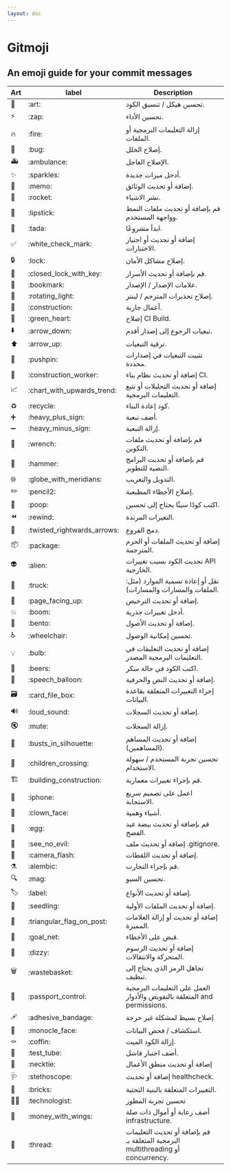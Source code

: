 ```yaml
---
layout: doc
---
```


# Gitmoji

## An emoji guide for your commit messages

|Art|label|Description|
|-|-|-|
|🎨|\:art\:|تحسين هيكل / تنسيق الكود.|
|⚡️|\:zap\:|تحسين الأداء.|
|🔥|\:fire\:|إزالة التعليمات البرمجية أو الملفات.|
|🐛|\:bug\:|إصلاح الخلل.|
|🚑️|\:ambulance\:|الإصلاح العاجل.|
|✨|\:sparkles\:|أدخل ميزات جديدة.|
|📝|\:memo\:|إضافة أو تحديث الوثائق.|
|🚀|\:rocket\:|نشر الاشياء.|
|💄|\:lipstick\:|قم بإضافة أو تحديث ملفات النمط وواجهة المستخدم.|
|🎉|\:tada\:|ابدأ مشروعًا.|
|✅|\:white_check_mark\:|إضافة أو تحديث أو اجتياز الاختبارات.|
|🔒️|\:lock\:|إصلاح مشاكل الأمان.|
|🔐|\:closed_lock_with_key\:|قم بإضافة أو تحديث الأسرار.|
|🔖|\:bookmark\:|علامات الإصدار / الإصدار.|
|🚨|\:rotating_light\:|إصلاح تحذيرات المترجم / لينتر.|
|🚧|\:construction\:|أعمال جارية.|
|💚|\:green_heart\:|إصلاح CI Build.|
|⬇️|\:arrow_down\:|تبعيات الرجوع إلى إصدار أقدم.|
|⬆️|\:arrow_up\:|ترقية التبعيات.|
|📌|\:pushpin\:|تثبيت التبعيات في إصدارات محددة.|
|👷|\:construction_worker\:|إضافة أو تحديث نظام بناء CI.|
|📈|\:chart_with_upwards_trend\:|إضافة أو تحديث التحليلات أو تتبع التعليمات البرمجية.|
|♻️|\:recycle\:|كود إعادة البناء.|
|➕|\:heavy_plus_sign\:|أضف تبعية.|
|➖|\:heavy_minus_sign\:|إزالة التبعية.|
|🔧|\:wrench\:|قم بإضافة أو تحديث ملفات التكوين.|
|🔨|\:hammer\:|قم بإضافة أو تحديث البرامج النصية للتطوير.|
|🌐|\:globe_with_meridians\:|التدويل والتعريب.|
|✏️|\:pencil2\:|إصلاح الأخطاء المطبعية.|
|💩|\:poop\:|اكتب كودًا سيئًا يحتاج إلى تحسين.|
|⏪️|\:rewind\:|التغيرات المرتدة.|
|🔀|\:twisted_rightwards_arrows\:|دمج الفروع.|
|📦️|\:package\:|إضافة أو تحديث الملفات أو الحزم المترجمة.|
|👽️|\:alien\:|تحديث الكود بسبب تغييرات API الخارجية.|
|🚚|\:truck\:|نقل أو إعادة تسمية الموارد (مثل: الملفات والمسارات والمسارات).|
|📄|\:page_facing_up\:|إضافة أو تحديث الترخيص.|
|💥|\:boom\:|أدخل تغييرات جذرية.|
|🍱|\:bento\:|إضافة أو تحديث الأصول.|
|♿️|\:wheelchair\:|تحسين إمكانية الوصول.|
|💡|\:bulb\:|إضافة أو تحديث التعليقات في التعليمات البرمجية المصدر.|
|🍻|\:beers\:|اكتب الكود في حالة سكر.|
|💬|\:speech_balloon\:|إضافة أو تحديث النص والحرفية.|
|🗃️|\:card_file_box\:|إجراء التغييرات المتعلقة بقاعدة البيانات.|
|🔊|\:loud_sound\:|إضافة أو تحديث السجلات.|
|🔇|\:mute\:|إزالة السجلات.|
|👥|\:busts_in_silhouette\:|إضافة أو تحديث المساهم (المساهمين).|
|🚸|\:children_crossing\:|تحسين تجربة المستخدم / سهولة الاستخدام.|
|🏗️|\:building_construction\:|قم بإجراء تغييرات معمارية.|
|📱|\:iphone\:|اعمل على تصميم سريع الاستجابة.|
|🤡|\:clown_face\:|أشياء وهمية.|
|🥚|\:egg\:|قم بإضافة أو تحديث بيضة عيد الفصح.|
|🙈|\:see_no_evil\:|إضافة أو تحديث ملف .gitignore.|
|📸|\:camera_flash\:|إضافة أو تحديث اللقطات.|
|⚗️|\:alembic\:|قم بإجراء التجارب.|
|🔍️|\:mag\:|تحسين السيو.|
|🏷️|\:label\:|إضافة أو تحديث الأنواع.|
|🌱|\:seedling\:|إضافة أو تحديث الملفات الأولية.|
|🚩|\:triangular_flag_on_post\:|إضافة أو تحديث أو إزالة العلامات المميزة.|
|🥅|\:goal_net\:|قبض على الأخطاء.|
|💫|\:dizzy\:|إضافة أو تحديث الرسوم المتحركة والانتقالات.|
|🗑️|\:wastebasket\:|تجاهل الرمز الذي يحتاج إلى تنظيف.|
|🛂|\:passport_control\:|العمل على التعليمات البرمجية المتعلقة بالتفويض والأدوار and permissions.|
|🩹|\:adhesive_bandage\:|إصلاح بسيط لمشكلة غير حرجة|
|🧐|\:monocle_face\:|استكشاف / فحص البيانات.|
|⚰️|\:coffin\:|إزالة الكود الميت.|
|🧪|\:test_tube\:|أضف اختبار فاشل.|
|👔|\:necktie\:|إضافة أو تحديث منطق الأعمال|
|🩺|\:stethoscope\:|إضافة أو تحديث healthcheck.|
|🧱|\:bricks\:|التغييرات المتعلقة بالبنية التحتية.|
|🧑‍💻|\:technologist\:|تحسين تجربة المطور|
|💸|\:money_with_wings\:|أضف رعاية أو أموال ذات صلة infrastructure.|
|🧵|\:thread\:|قم بإضافة أو تحديث التعليمات البرمجية المتعلقة بـ multithreading أو concurrency.|